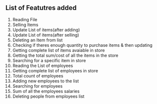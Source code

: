 ## List of Featutres added
<ol>
    <li>Reading File</li>
    <li>Selling Items</li>
    <li>Update List of items(after adding)</li>
    <li>Update List of items(after selling)</li>
    <li>Deleting an Item from list</li>
    <li>Checking if theres enough quantity to purchase items & then updating</li>
    <li>Getting complete list of items avaiable in store</li>
    <li>Getting the total sum/cost of all the items in the store</li>
    <li>Searching for a specific item in store</li>
    <li>Reading the List of employees</li>
    <li>Getting complete list of employees in store</li>
    <li>Total count of employees</li>
    <li>Adding new employees to the list</li>
    <li>Searching for employees</li>
    <li>Sum of all the employees salaries</li>
    <li>Deleting people from employees list</li>   
</ol>
